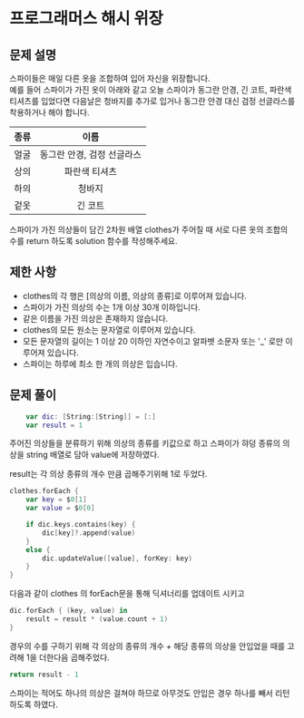 # 프로그래머스 해시 위장

## 문제 설명

스파이들은 매일 다른 옷을 조합하여 입어 자신을 위장합니다.  
예를 들어 스파이가 가진 옷이 아래와 같고 오늘 스파이가 동그란 안경, 긴 코트, 파란색 티셔츠를 입었다면 다음날은 청바지를 추가로 입거나 동그란 안경 대신 검정 선글라스를 착용하거나 해야 합니다.

| 종류 |            이름            |
| :--: | :------------------------: |
| 얼굴 | 동그란 안경, 검정 선글라스 |
| 상의 |       파란색 티셔츠        |
| 하의 |           청바지           |
| 겉옷 |          긴 코트           |

스파이가 가진 의상들이 담긴 2차원 배열 clothes가 주어질 때 서로 다른 옷의 조합의 수를 return 하도록 solution 함수를 작성해주세요.

## 제한 사항

- clothes의 각 행은 [의상의 이름, 의상의 종류]로 이루어져 있습니다.
- 스파이가 가진 의상의 수는 1개 이상 30개 이하입니다.
- 같은 이름을 가진 의상은 존재하지 않습니다.
- clothes의 모든 원소는 문자열로 이루어져 있습니다.
- 모든 문자열의 길이는 1 이상 20 이하인 자연수이고 알파벳 소문자 또는 '\_' 로만 이루어져 있습니다.
- 스파이는 하루에 최소 한 개의 의상은 입습니다.

## 문제 풀이

```swift
    var dic: [String:[String]] = [:]
    var result = 1
```

주어진 의상들을 분류하기 위해 의상의 종류를 키값으로 하고 스파이가 햐덩 종류의 의상을 string 배열로 담아 value에 저장하였다.

result는 각 의상 종류의 개수 만큼 곱해주기위해 1로 두었다.

```swift
clothes.forEach {
    var key = $0[1]
    var value = $0[0]

    if dic.keys.contains(key) {
        dic[key]?.append(value)
    }
    else {
        dic.updateValue([value], forKey: key)
    }
}
```

다음과 같이 clothes 의 forEach문을 통해 딕셔너리를 업데이트 시키고

```swift
dic.forEach { (key, value) in
    result = result * (value.count + 1)
}
```

경우의 수를 구하기 위해 각 의상의 종류의 개수 + 해당 종류의 의상을 안입었을 때를 고려해 1을 더한다음 곱해주었다.

```swift
return result - 1
```

스파이는 적어도 하나의 의상은 걸쳐야 하므로 아무것도 안입은 경우 하나를 빼서 리턴하도록 하였다.
